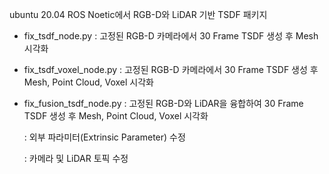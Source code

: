 ubuntu 20.04 ROS Noetic에서 RGB-D와 LiDAR 기반 TSDF 패키지

- fix_tsdf_node.py : 고정된 RGB-D 카메라에서 30 Frame TSDF 생성 후 Mesh 시각화
- fix_tsdf_voxel_node.py : 고정된 RGB-D 카메라에서 30 Frame TSDF 생성 후 Mesh, Point Cloud, Voxel 시각화
- fix_fusion_tsdf_node.py : 고정된 RGB-D와 LiDAR을 융합하여 30 Frame TSDF 생성 후 Mesh, Point Cloud, Voxel 시각화

  : 외부 파라미터(Extrinsic Parameter) 수정
  
  : 카메라 및 LiDAR 토픽 수정
